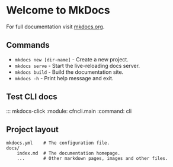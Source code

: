 # Welcome to MkDocs

For full documentation visit [mkdocs.org](https://www.mkdocs.org).

## Commands

* `mkdocs new [dir-name]` - Create a new project.
* `mkdocs serve` - Start the live-reloading docs server.
* `mkdocs build` - Build the documentation site.
* `mkdocs -h` - Print help message and exit.


## Test CLI docs

::: mkdocs-click
    :module: cfncli.main
    :command: cli

## Project layout

    mkdocs.yml    # The configuration file.
    docs/
        index.md  # The documentation homepage.
        ...       # Other markdown pages, images and other files.

